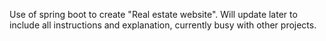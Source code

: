 Use of spring boot to create "Real estate website". Will update later to include all instructions and explanation, currently busy with other projects.
